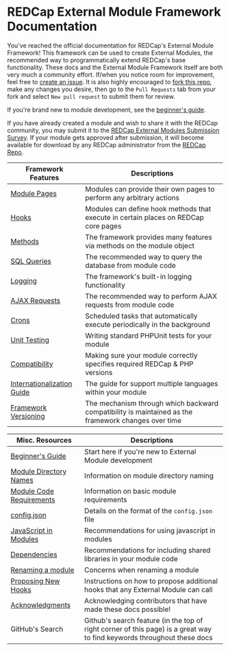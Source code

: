 # REDCap External Module Framework Documentation

You've reached the official documentation for REDCap's External Module Framework!  This framework can be used to create External Modules, the recommended way to programmatically extend REDCap's base functionality.  These docs and the External Module Framework itself are both very much a community effort. If/when you notice room for improvement, feel free to [create an issue](https://github.com/vanderbilt-redcap/external-module-framework-docs/issues/new).  It is also highly encouraged to [fork this repo](https://github.com/vanderbilt-redcap/external-module-framework-docs/fork), make any changes you desire, then go to the `Pull Requests` tab from your fork and select `New pull request` to submit them for review.

If you're brand new to module development, see the [beginner's guide](guide.md).

If you have already created a module and wish to share it with the REDCap community, you may submit it to the [REDCap External Modules Submission Survey](https://redcap.vanderbilt.edu/surveys/?s=X83KEHJ7EA). If your module gets approved after submission, it will become available for download by any REDCap administrator from the [REDCap Repo](https://redcap.vanderbilt.edu/consortium/modules/).

Framework Features | Descriptions
-|-
[Module Pages](pages.md) | Modules can provide their own pages to perform any arbitrary actions
[Hooks](hooks.md) | Modules can define hook methods that execute in certain places on REDCap core pages
[Methods](methods/README.md) | The framework provides many features via methods on the module object
[SQL Queries](methods/querying.md) | The recommended way to query the database from module code
[Logging](methods/logs.md) | The framework's built-in logging functionality
[AJAX Requests](ajax.md) | The recommended way to perform AJAX requests from module code
[Crons](crons.md) | Scheduled tasks that automatically execute periodically in the background
[Unit Testing](unit-testing.md) | Writing standard PHPUnit tests for your module
[Compatibility](compatibility.md) | Making sure your module correctly specifies required REDCap & PHP versions
[Internationalization Guide](i18n-guide.md) | The guide for support multiple languages within your module
[Framework Versioning](versions/README.md) | The mechanism through which backward compatibility is maintained as the framework changes over time

Misc. Resources | Descriptions
-|-
[Beginner's Guide](guide.md) | Start here if you're new to External Module development
[Module Directory Names](directory-names.md) | Information on module directory naming
[Module Code Requirements](requirements.md) | Information on basic module requirements
[config.json](config.md) | Details on the format of the `config.json` file
[JavaScript in Modules](javascript.md) | Recommendations for using javascript in modules
[Dependencies](dependencies.md) | Recommendations for including shared libraries in your module code
[Renaming a module](renaming.md) | Concerns when renaming a module
[Proposing New Hooks](new-hooks.md) | Instructions on how to propose additional hooks that any External Module can call
[Acknowledgments](ACKNOWLEDGEMENTS.md) | Acknowledging contributors that have made these docs possible!
GitHub's Search | Github's search feature (in the top of right corner of this page) is a great way to find keywords throughout these docs